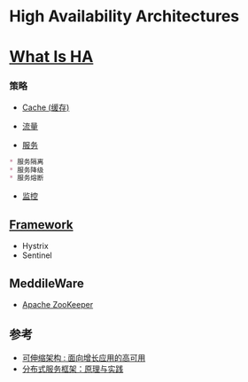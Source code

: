 # High Availability Architectures

# [What Is HA](What.md)

### 策略
* [Cache (缓存)](objects/cache/README.md)

* [流量](traffic/README.md)
* [服务](service/README.md)
```md
* 服务隔离
* 服务降级
* 服务熔断
```
* [监控](monitor/README.md)

## [Framework](framework/README.md)
* Hystrix
* Sentinel

## MeddileWare
* [Apache ZooKeeper](https://github.com/SunnnyChan/sc.drill-code/tree/master/infra/apache-zookeeper)

## 参考
* [可伸缩架构 : 面向增长应用的高可用](https://github.com/SunnnyChan/SunnnyChan.github.io/blob/master/post/readme/reading/arch/scalable_arch/README.md)
* [分布式服务框架：原理与实践](https://github.com/SunnnyChan/SunnnyChan.github.io/blob/master/post/readme/reading/arch/DS-Service-Framework/README.md)